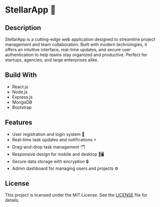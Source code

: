 # StellarApp 🚀

## Description  
StellarApp is a cutting-edge web application designed to streamline project management and team collaboration. Built with modern technologies, it offers an intuitive interface, real-time updates, and secure user authentication to help teams stay organized and productive. Perfect for startups, agencies, and large enterprises alike.

## Build With
- React.js
- Node.js
- Express.js
- MongoDB
- Bootstrap

## Features
- User registration and login system 🔐  
- Real-time task updates and notifications ⚡  
- Drag-and-drop task management 🗂️  
- Responsive design for mobile and desktop 📱🖥️  
- Secure data storage with encryption 🔒  
- Admin dashboard for managing users and projects ⚙️  

## License  
This project is licensed under the MIT License. See the [LICENSE](LICENSE) file for details.
